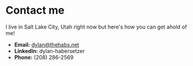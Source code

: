 # Contact me
I live in Salt Lake City, Utah right now but here's how you can get ahold of me!
- **Email:** dylan@thehabs.net
- **LinkedIn:** dylan-habersetzer
- **Phone:** (208) 286-2569      
